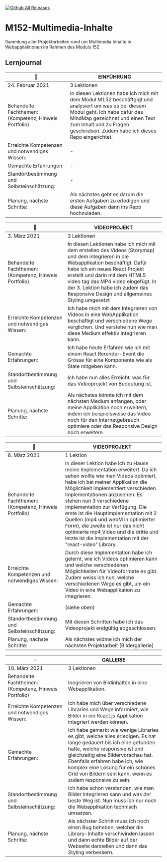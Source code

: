 [![Github All Releases](https://64.media.tumblr.com/15fdc543e64a00f21c44e6a0ae3196dc/tumblr_n04202tC3J1t15s0lo5_500.gif)]()

# M152-Multimedia-Inhalte
Sammlung aller Projektarbeiten rund um Multimedia Inhalte in Webappliaktionen im Rahmen des Moduls 152

## Lernjournal

| 📄 | EINFÜHRUNG |
| --- | --- |
| 24. Februar 2021 | 3 Lektionen |
| Behandelte Fachthemen:(Kompetenz, Hinweis Portfolio) | In diesen Lektionen habe ich mich mit dem Modul M152 beschäftgigt und analysiert um was es bei diesem Modul geht. Ich habe dafür das MindMap gezeichnet und einen Text zum Inhalt und zu Fragen geschrieben. Zudem habe ich dieses Repo eingerichtet. |
| Erreichte Kompetenzen und notwendiges Wissen: | - |
| Gemachte Erfahrungen: | - |
| Standortbestimmung und Selbsteinschätzung: | - |
| Planung, nächste Schritte: | Als nächstes geht es darum die ersten Aufgaben zu erledigen und diese Aufgaben dann ins Repo hochzuladen. |

| 🎥 | VIDEOPROJEKT |
| --- | --- |
| 3. März 2021 | 3 Lektionen |
| Behandelte Fachthemen:(Kompetenz, Hinweis Portfolio) | In diesen Lektionen habe ich mich mit dem erstellen des Videos (Storymap) und dem integrieren in die Webapplikation beschäftigt. Dafür habe ich ein neues React Projekt erstellt und darin mit dem HTML5 video tag das MP4 video eingefügt. In der 3. Lektion habe ich zudem das Responsive Design und allgemeines Styling umgesetzt |
| Erreichte Kompetenzen und notwendiges Wissen: | Ich habe mich mit dem Integrieren von Videos in eine WebApplikation beschäftigt und verschiedene Wege verglichen. Und verstehe nun wie man diese Medium effektiv integrieren kann. |
| Gemachte Erfahrungen: | Ich habe heute Erfahren wie ich mit einem React Rerender-Event die Grösse für eine Komponente wie als State mitgeben kann. |
| Standortbestimmung und Selbsteinschätzung: | Ich habe nun alles Erreicht, was für das Videoprojekt von Bedeutung ist. |
| Planung, nächste Schritte: | Als nächstes könnte ich mit dem nächsten Medium anfangen, oder meine Applikation noch erweitern, indem ich beispielsweise das Video noch für den Internetgebrauch optimiere oder das Responsive Design noch erweitere. |

| 🎥 | VIDEOPROJEKT |
| --- | --- |
| 8. März 2021 | 1 Lektion |
| Behandelte Fachthemen:(Kompetenz, Hinweis Portfolio) | In dieser Lektion habe ich zu Hause meine Implementation erweitert. Da ich sehen wollte wie man Videos optimiert, habe ich bei meiner Applikation die Möglichkeit implementiert verschieden Implementationen anzusehen. Es stehen nun 3 verschiedene Implementation zur Verfügung. Die erste ist die Hauptimplementation mit 2 Quellen (mp4 und webM in optimierter Form), die zweite ist nur das nicht optimierte mp4 Video und die dritte und letzte ist die Implementation mit der "react-video" Library. |
| Erreichte Kompetenzen und notwendiges Wissen: | Durch diese Implementation habe ich gelernt, wie ich Videos optimieren kann und welche verschiedenen Möglichkeiten für Videoformate es gibt. Zudem weiss ich nun, welche verschiedenen Wege es gibt, um ein Video in eine Webapplikation zu integrieren. |
| Gemachte Erfahrungen: | (siehe oben) |
| Standortbestimmung und Selbsteinschätzung: | Mit diesen Schritten habe ich das Videoprojekt endgültig abgeschlossen. |
| Planung, nächste Schritte: | Als nächstes widme ich mich der nächsten Projektarbeit (Bildergallerie) |

| - | GALLERIE |
| --- | --- |
| 10. März 2021 | 3 Lektionen |
| Behandelte Fachthemen:(Kompetenz, Hinweis Portfolio) | Inegrieren von Bildinhalten in eine Webapplikation. |
| Erreichte Kompetenzen und notwendiges Wissen: | Ich habe mich über verschiedene Libraries und Wege informiert, wie Bilder in ein React.js Applikation integriert werden können. |
| Gemachte Erfahrungen: | Ich habe gemerkt wie wenige Libraries es gibt, welche alles erledigen. Es hat lange gedauert bis ich eine gefunden hatte, welche responsive ist und gleichzeitig eine Bildervorschau hat. Ebenfalls erfahren habe ich, wie komplex eine Lösung für ein schönes Grid von Bildern sein kann, wenn es zudem responsive zu sein. |
| Standortbestimmung und Selbsteinschätzung: | Ich habe schon verstanden, wie man Bilder integrieren kann und was der beste Weg ist. Nun muss ich nur noch die Webapplikation technisch umsetzen. |
| Planung, nächste Schritte: | Als nächster Schritt muss ich noch einen Bug beheben, welcher die Library-Inhalte verschwinden lassen und dann echte Bilder auf der Webseite darstellen und dann das Styling verbessern. |
